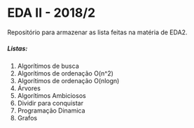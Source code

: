 # EDA II - 2018/2

Repositório para armazenar as lista feitas na matéria de EDA2.

##### Listas:
1. Algorítimos de busca
2. Algorítimos de ordenação O(n^2)
3. Algorítimos de ordenação O(nlogn)
4. Árvores
5. Algorítimos Ambiciosos
6. Dividir para conquistar
7. Programação Dinamica
8. Grafos


